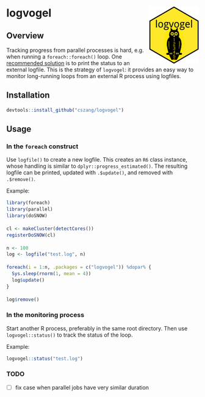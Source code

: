 logvogel <img src="man/figures/logo.png" align="right" height="150"/>
=====================================================================

## Overview

Tracking progress from parallel processes is hard, e.g. when running a
`foreach::foreach()` loop. One [recommended
solution](http://blog.revolutionanalytics.com/2015/02/monitoring-progress-of-a-foreach-parallel-job.html)
is to print the status to an external logfile. This is the strategy of
`logvogel`: it provides an easy way to monitor long-running loops from an
external R process using logfiles.

## Installation

```r
devtools::install_github("cszang/logvogel")
```

## Usage

### In the `foreach` construct

Use `logfile()` to create a new logfile. This creates an `R6` class instance,
whose handling is similar to `dplyr::progress_estimated()`. The resulting
logfile can be printed, updated with `.$update()`, and removed with
`.$remove()`.

Example:

```r
library(foreach)
library(parallel)
library(doSNOW)

cl <- makeCluster(detectCores())
registerDoSNOW(cl)

n <- 100
log <- logfile("test.log", n)

foreach(i = 1:n, .packages = c("logvogel")) %dopar% {
  Sys.sleep(rnorm(1, mean = 4))
  log$update()
}

log$remove()
```

### In the monitoring process

Start another R process, preferably in the same root directory. Then use
`logvogel::status()` to track the status of the loop.

Example:

```r
logvogel::status("test.log")
```

### TODO

- [ ] fix case when parallel jobs have very similar duration
